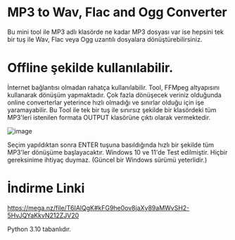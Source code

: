 # MP3 to Wav, Flac and Ogg Converter
Bu mini tool ile MP3 adlı klasörde ne kadar MP3 dosyası var ise hepsini tek bir tuş ile
Wav, Flac veya Ogg uzantılı dosyalara dönüştürebilirsiniz. 


# Offline şekilde kullanılabilir.
İnternet bağlantısı olmadan rahatça kullanılabilir.  Tool, FFMpeg altyapısını kullanarak dönüşüm yapmaktadır.
Çok fazla dönüşecek veriniz olduğunda online converterlar yeterince hızlı olmadığı ve sınırlar olduğu için işe yaramayabilir. Bu Tool ile tek bir tuş ile sınırsız şekilde bir klasördeki tüm MP3'leri istenilen formata OUTPUT klasörüne çıktı olarak vermektedir.

![image](https://github.com/user-attachments/assets/00f0405e-ce65-4925-bbb7-fb2d804c6274)

Seçim yapıldıktan sonra ENTER tuşuna basıldığında hızlı bir şekilde tüm MP3'ler dönüşüme başlayacaktır. Windows 10 ve 11'de Test edilmiştir. Hiçbir gereksinime ihtiyaç duymaz. (Güncel bir Windows sürümü yeterlidir.)

# İndirme Linki
https://mega.nz/file/T6IAlQgK#kFG9he0ov8jaXy89aMWvSH2-5HvJQYaKkvN212ZJV20

Python 3.10 tabanlıdır. 

